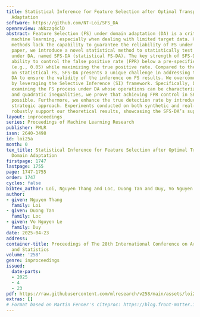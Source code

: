 ```yaml
---
title: Statistical Inference for Feature Selection after Optimal Transport-based Domain
  Adaptation
software: https://github.com/NT-Loi/SFS_DA
openreview: aNkzzq4clD
abstract: Feature Selection (FS) under domain adaptation (DA) is a critical task in
  machine learning, especially when dealing with limited target data. However, existing
  methods lack the capability to guarantee the reliability of FS under DA. In this
  paper, we introduce a novel statistical method to statistically test FS reliability
  under DA, named SFS-DA (statistical FS-DA). The key strength of SFS-DA lies in its
  ability to control the false positive rate (FPR) below a pre-specified level $\alpha$
  (e.g., 0.05) while maximizing the true positive rate. Compared to the literature
  on statistical FS, SFS-DA presents a unique challenge in addressing the effect of
  DA to ensure the validity of the inference on FS results. We overcome this challenge
  by leveraging the Selective Inference (SI) framework. Specifically, by carefully
  examining the FS process under DA whose operations can be characterized by linear
  and quadratic inequalities, we prove that achieving FPR control in SFS-DA is indeed
  possible. Furthermore, we enhance the true detection rate by introducing a more
  strategic approach. Experiments conducted on both synthetic and real-world datasets
  robustly support our theoretical results, showcasing the SFS-DA’s superior performance.
layout: inproceedings
series: Proceedings of Machine Learning Research
publisher: PMLR
issn: 2640-3498
id: loi25a
month: 0
tex_title: Statistical Inference for Feature Selection after Optimal Transport-based
  Domain Adaptation
firstpage: 1747
lastpage: 1755
page: 1747-1755
order: 1747
cycles: false
bibtex_author: Loi, Nguyen Thang and Loc, Duong Tan and Duy, Vo Nguyen Le
author:
- given: Nguyen Thang
  family: Loi
- given: Duong Tan
  family: Loc
- given: Vo Nguyen Le
  family: Duy
date: 2025-04-23
address:
container-title: Proceedings of The 28th International Conference on Artificial Intelligence
  and Statistics
volume: '258'
genre: inproceedings
issued:
  date-parts:
  - 2025
  - 4
  - 23
pdf: https://raw.githubusercontent.com/mlresearch/v258/main/assets/loi25a/loi25a.pdf
extras: []
# Format based on Martin Fenner's citeproc: https://blog.front-matter.io/posts/citeproc-yaml-for-bibliographies/
---
```


